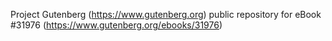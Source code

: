 Project Gutenberg (https://www.gutenberg.org) public repository for eBook #31976 (https://www.gutenberg.org/ebooks/31976)
